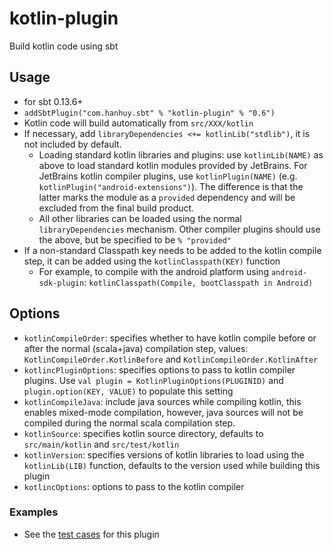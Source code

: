 # kotlin-plugin
Build kotlin code using sbt

## Usage

* for sbt 0.13.6+
* `addSbtPlugin("com.hanhuy.sbt" % "kotlin-plugin" % "0.6")`
* Kotlin code will build automatically from `src/XXX/kotlin`
* If necessary, add `libraryDependencies <+= kotlinLib("stdlib")`, it is not
  included by default.
  * Loading standard kotlin libraries and plugins: use `kotlinLib(NAME)` as
    above to load standard kotlin modules provided by JetBrains. For JetBrains
    kotlin compiler plugins, use `kotlinPlugin(NAME)` (e.g.
    `kotlinPlugin("android-extensions")`). The difference is that the latter
    marks the module as a `provided` dependency and will be excluded from the
    final build product.
  * All other libraries can be loaded using the normal `libraryDependencies`
    mechanism. Other compiler plugins should use the above, but be specified to
    be `% "provided"`
* If a non-standard Classpath key needs to be added to the kotlin compile step,
  it can be added using the `kotlinClasspath(KEY)` function
  * For example, to compile with the android platform using `android-sdk-plugin`:
    `kotlinClasspath(Compile, bootClasspath in Android)`

## Options

* `kotlinCompileOrder`: specifies whether to have kotlin compile before or after
  the normal (scala+java) compilation step, values:
  `KotlinCompileOrder.KotlinBefore` and `KotlinCompileOrder.KotlinAfter`
* `kotlincPluginOptions`: specifies options to pass to kotlin compiler plugins.
  Use `val plugin = KotlinPluginOptions(PLUGINID)` and
  `plugin.option(KEY, VALUE)` to populate this setting
* `kotlinCompileJava`: include java sources while compiling kotlin, this enables
  mixed-mode compilation, however, java sources will not be compiled during the
  normal scala compilation step.
* `kotlinSource`: specifies kotlin source directory, defaults to
  `src/main/kotlin` and `src/test/kotlin`
* `kotlinVersion`: specifies versions of kotlin libraries to load using the
  `kotlinLib(LIB)` function, defaults to the version used while building this
  plugin
* `kotlincOptions`: options to pass to the kotlin compiler

### Examples

* See the [test cases](src/sbt-test/kotlin) for this plugin
